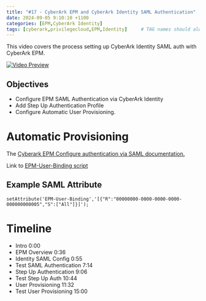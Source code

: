 ```yaml
---
title: "#17 - CyberArk EPM and CyberArk Identity SAML Authentication"
date: 2024-09-05 9:10:10 +1100
categories: [EPM,CyberArk Identity]
tags: [cyberark,privilegecloud,EPM,Identity]     # TAG names should always be lowercase
---
```


This video covers the process setting up CyberArk Identity SAML auth with CyberArk EPM.

[![Video Preview](https://i.ytimg.com/vi/ArovTA4SyWY/maxresdefault.jpg)](https://www.youtube.com/watch?v=ArovTA4SyWY)

## Objectives
- Configure EPM SAML Authentication via CyberArk Identity
- Add Step Up Authentication Profile
- Configure Automatic User Provisioning.

# Automatic Provisioning
The [Cyberark EPM Configure authentication via SAML documentation.](https://docs.cyberark.com/epm/latest/en/Content/Admin/SAMLIntegration.htm#AutomaticSAMLuserprovisioning)

Link to [EPM-User-Binding script](https://community.cyberark.com/s/question/0D5Ht00009pF6RwKAK/cyberark-identity-epm-configuration)

## Example SAML Attribute

```
setAttribute('EPM-User-Binding','[{"R":"00000000-0000-0000-0000-000000000005","S":["All"]}]');
```

# Timeline
- Intro 0:00
- EPM Overview 0:36
- Identity SAML Config 0:55
- Test SAML Authentication 7:14
- Step Up Authentication 9:06
- Test Step Up Auth 10:44
- User Provisioning 11:32
- Test User Provisioning 15:00